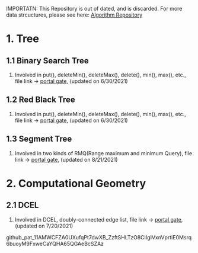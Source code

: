 IMPORTATN: This Repository is out of dated, and is discarded. For more data strcuctures, please see here: [Algorithm Repository](https://github.com/fengkeyleaf/Algorithm)

# 1. Tree

## 1.1 Binary Search Tree

1. Involved in put(), deleteMin(), deleteMax(), delete(), min(), max(), etc., file link -> [portal gate](https://github.com/fengkeyleaf/DataStructure/blob/main/RedBlackTree/myLibraries/util/tree/BinarySearchTree.java), (updated on 6/30/2021)

## 1.2 Red Black Tree

1. Involved in put(), deleteMin(), deleteMax(), delete(), min(), max(), etc., file link -> [portal gate](https://github.com/fengkeyleaf/DataStructure/blob/main/RedBlackTree/myLibraries/util/tree/RedBlackTree.java), (updated on 6/30/2021)

## 1.3 Segment Tree

1. Involved in two kinds of RMQ(Range maximum and minimum Query), file link -> [portal gate](https://github.com/fengkeyleaf/DataStructure/blob/main/SegmentTree/myLibraries/util/tree/SegmentTree.java), (updated on 8/21/2021)

# 2. Computational Geometry

## 2.1 DCEL

1. Involved in DCEL, doubly-connected edge list, file link -> [portal gate](https://github.com/fengkeyleaf/Algorithm/tree/main/ComputationalGeometry/ApplicationOfTriangulation/myLibraries/util/geometry/DCEL), (updated on 7/20/2021)

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
